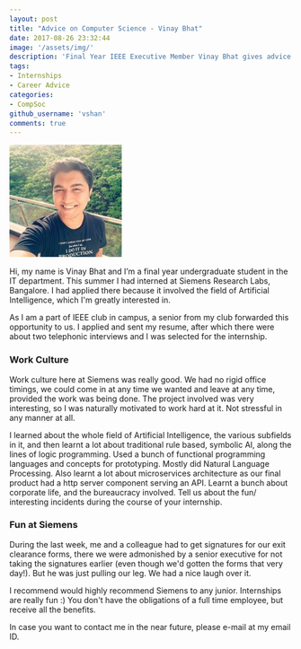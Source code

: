 ```yaml
---
layout: post
title: "Advice on Computer Science - Vinay Bhat"
date: 2017-08-26 23:32:44
image: '/assets/img/'
description: 'Final Year IEEE Executive Member Vinay Bhat gives advice on how to apply for off campus internships to companies like Siemens'
tags:
- Internships
- Career Advice
categories:
- CompSoc
github_username: 'vshan'
comments: true
---
```


![Vinay Bhat](/gyan/assets/img/authors/vinay_bhat.jpg)

Hi, my name is Vinay Bhat and I’m a final year undergraduate student in the IT department. This summer I had interned at Siemens Research Labs, Bangalore. I had applied there because it involved the field of Artificial Intelligence, which I'm greatly interested in.

As I am a part of IEEE club in campus, a senior from my club forwarded this opportunity to us. I applied and sent my resume, after which there were about two telephonic interviews and I was selected for the internship.

### Work Culture

Work culture here at Siemens was really good. We had no rigid office timings, we could come in at any time we wanted and leave at any time, provided the work was being done. The project involved was very interesting, so I was naturally motivated to work hard at it. Not stressful in any manner at all.
 
I learned about the whole field of Artificial Intelligence, the various subfields in it, and then learnt a lot about traditional rule based, symbolic AI, along the lines of logic programming. Used a bunch of functional programming languages and concepts for prototyping. Mostly did Natural Language Processing. Also learnt a lot about microservices architecture as our final product had a http server component serving an API. Learnt a bunch about corporate life, and the bureaucracy involved. 
Tell us about the fun/ interesting incidents during the course of your internship.

### Fun at Siemens
During the last week, me and a colleague had to get signatures for our exit clearance forms, there we were admonished by a senior executive for not taking the signatures earlier (even though we'd gotten the forms that very day!). But he was just pulling our leg. We had a nice laugh over it. 

I recommend would highly recommend Siemens to any junior. Internships are really fun :) You don't have the obligations of a full time employee, but receive all the benefits.

In case you want to contact me in the near future, please e-mail at my email ID.